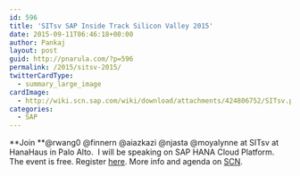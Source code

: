 ```yaml
---
id: 596
title: 'SITsv SAP Inside Track Silicon Valley 2015'
date: 2015-09-11T06:46:18+00:00
author: Pankaj
layout: post
guid: http://pnarula.com/?p=596
permalink: /2015/sitsv-2015/
twitterCardType:
  - summary_large_image
cardImage:
  - http://wiki.scn.sap.com/wiki/download/attachments/424806752/SITsv.png
categories:
  - SAP
---
```

**Join **@rwang0 @finnern @aiazkazi @njasta @moyalynne at SITsv at HanaHaus in Palo Alto.  I will be speaking on SAP HANA Cloud Platform. The event is free. Register <a href="https://www.eventbrite.com/e/sap-inside-track-silicon-valley-2015-sitsv-tickets-17596205725" onclick="_gaq.push(['_trackEvent', 'outbound-article', 'https://www.eventbrite.com/e/sap-inside-track-silicon-valley-2015-sitsv-tickets-17596205725', 'here']);" >here</a>. More info and agenda on <a href="http://wiki.scn.sap.com/wiki/display/events/SAP+Inside+Track+Silicon+Valley+2015%3A+%23SITsv" onclick="_gaq.push(['_trackEvent', 'outbound-article', 'http://wiki.scn.sap.com/wiki/display/events/SAP+Inside+Track+Silicon+Valley+2015%3A+%23SITsv', 'SCN']);" >SCN</a>.